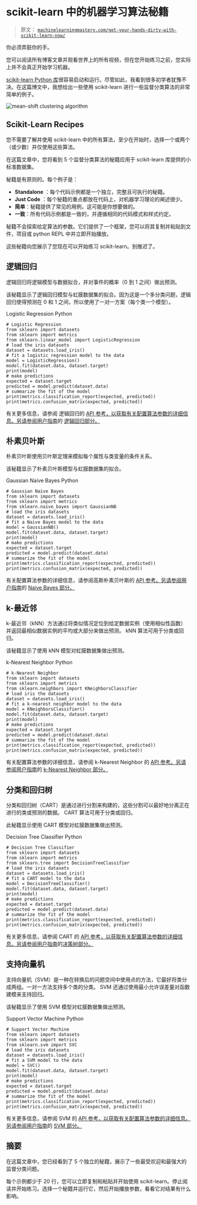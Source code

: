# scikit-learn 中的机器学习算法秘籍

> 原文： [`machinelearningmastery.com/get-your-hands-dirty-with-scikit-learn-now/`](https://machinelearningmastery.com/get-your-hands-dirty-with-scikit-learn-now/)

你必须弄脏你的手。

您可以阅读所有博客文章并观看世界上的所有视频，但在您开始练习之前，您实际上并不会真正开始学习机器。

[scikit-learn Python 库](http://machinelearningmastery.com/a-gentle-introduction-to-scikit-learn-a-python-machine-learning-library/ "A Gentle Introduction to Scikit-Learn: A Python Machine Learning Library")很容易启动和运行。尽管如此，我看到很多初学者犹豫不决。在这篇博文中，我想给出一些使用 scikit-learn 进行一些监督分类算法的非常简单的例子。

![mean-shift clustering algorithm](https://3qeqpr26caki16dnhd19sv6by6v-wpengine.netdna-ssl.com/wp-content/uploads/2014/04/plot_mean_shift_1.png)

## Scikit-Learn Recipes

您不需要了解并使用 scikit-learn 中的所有算法，至少在开始时，选择一个或两个（或少数）并仅使用这些算法。

在这篇文章中，您将看到 5 个监督分类算法的秘籍应用于 scikit-learn 库提供的小标准数据集。

秘籍是有原则的。每个例子是：

*   **Standalone** ：每个代码示例都是一个独立，完整且可执行的秘籍。
*   **Just Code** ：每个秘籍的重点都放在代码上，对机器学习理论的阐述很少。
*   **简单**：秘籍提供了常见的用例，这可能是你想要做的。
*   **一致**：所有代码示例都是一致的，并遵循相同的代码模式和样式约定。

秘籍不会探索给定算法的参数。它们提供了一个框架，您可以将其复制并粘贴到文件，项目或 python REPL 中并立即开始播放。

这些秘籍向您展示了您现在可以开始练习 scikit-learn。别推迟了。

## 逻辑回归

逻辑回归将逻辑模型与数据拟合，并对事件的概率（0 到 1 之间）做出预测。

该秘籍显示了逻辑回归模型与虹膜数据集的拟合。因为这是一个多分类问题，逻辑回归使得预测在 0 和 1 之间，所以使用了一对一方案（每个类一个模型）。

Logistic Regression Python

```
# Logistic Regression
from sklearn import datasets
from sklearn import metrics
from sklearn.linear_model import LogisticRegression
# load the iris datasets
dataset = datasets.load_iris()
# fit a logistic regression model to the data
model = LogisticRegression()
model.fit(dataset.data, dataset.target)
print(model)
# make predictions
expected = dataset.target
predicted = model.predict(dataset.data)
# summarize the fit of the model
print(metrics.classification_report(expected, predicted))
print(metrics.confusion_matrix(expected, predicted))
```

有关更多信息，请参阅 逻辑回归的 [API 参考，以获取有关配置算法参数的详细信息。另请参阅用户指南](http://scikit-learn.org/stable/modules/generated/sklearn.linear_model.LogisticRegression.html#sklearn.linear_model.LogisticRegression)的 [逻辑回归部分。](http://scikit-learn.org/stable/modules/linear_model.html#logistic-regression)

## 朴素贝叶斯

朴素贝叶斯使用贝叶斯定理来模拟每个属性与类变量的条件关系。

该秘籍显示了朴素贝叶斯模型与虹膜数据集的拟合。

Gaussian Naive Bayes Python

```
# Gaussian Naive Bayes
from sklearn import datasets
from sklearn import metrics
from sklearn.naive_bayes import GaussianNB
# load the iris datasets
dataset = datasets.load_iris()
# fit a Naive Bayes model to the data
model = GaussianNB()
model.fit(dataset.data, dataset.target)
print(model)
# make predictions
expected = dataset.target
predicted = model.predict(dataset.data)
# summarize the fit of the model
print(metrics.classification_report(expected, predicted))
print(metrics.confusion_matrix(expected, predicted))
```

有关配置算法参数的详细信息，请参阅高斯朴素贝叶斯的 [API 参考。另请参阅用户指南](http://scikit-learn.org/stable/modules/generated/sklearn.naive_bayes.GaussianNB.html#sklearn.naive_bayes.GaussianNB)的 [Naive Bayes 部分。](http://scikit-learn.org/stable/modules/naive_bayes.html#naive-bayes)

## k-最近邻

k-最近邻（kNN）方法通过将类似情况定位到给定数据实例（使用相似性函数）并返回最相似数据实例的平均或大部分来做出预测。 kNN 算法可用于分类或回归。

该秘籍显示了使用 kNN 模型对虹膜数据集做出预测。

k-Nearest Neighbor Python

```
# k-Nearest Neighbor
from sklearn import datasets
from sklearn import metrics
from sklearn.neighbors import KNeighborsClassifier
# load iris the datasets
dataset = datasets.load_iris()
# fit a k-nearest neighbor model to the data
model = KNeighborsClassifier()
model.fit(dataset.data, dataset.target)
print(model)
# make predictions
expected = dataset.target
predicted = model.predict(dataset.data)
# summarize the fit of the model
print(metrics.classification_report(expected, predicted))
print(metrics.confusion_matrix(expected, predicted))
```

有关配置算法参数的详细信息，请参阅 k-Nearest Neighbor 的 [API 参考。另请参阅用户指南](http://scikit-learn.org/stable/modules/generated/sklearn.neighbors.KNeighborsClassifier.html#sklearn.neighbors.KNeighborsClassifier)的 [k-Nearest Neighbor 部分。](http://scikit-learn.org/stable/modules/neighbors.html#neighbors)

## 分类和回归树

分类和回归树（CART）是通过进行分割来构建的，这些分割可以最好地分离正在进行的类或预测的数据。 CART 算法可用于分类或回归。

此秘籍显示使用 CART 模型对虹膜数据集做出预测。

Decision Tree Classifier Python

```
# Decision Tree Classifier
from sklearn import datasets
from sklearn import metrics
from sklearn.tree import DecisionTreeClassifier
# load the iris datasets
dataset = datasets.load_iris()
# fit a CART model to the data
model = DecisionTreeClassifier()
model.fit(dataset.data, dataset.target)
print(model)
# make predictions
expected = dataset.target
predicted = model.predict(dataset.data)
# summarize the fit of the model
print(metrics.classification_report(expected, predicted))
print(metrics.confusion_matrix(expected, predicted))
```

有关更多信息，请参阅 CART 的 [API 参考，以获取有关配置算法参数的详细信息。另请参阅用户指南](http://scikit-learn.org/stable/modules/generated/sklearn.tree.DecisionTreeClassifier.html#sklearn.tree.DecisionTreeClassifier)的[决策树部分。](http://scikit-learn.org/stable/modules/tree.html#tree)

## 支持向量机

支持向量机（SVM）是一种在转换后的问题空间中使用点的方法，它最好将类分成两组。一对一方法支持多个类的分类。 SVM 还通过使用最小允许误差量对函数建模来支持回归。

该秘籍显示了使用 SVM 模型对虹膜数据集做出预测。

Support Vector Machine Python

```
# Support Vector Machine
from sklearn import datasets
from sklearn import metrics
from sklearn.svm import SVC
# load the iris datasets
dataset = datasets.load_iris()
# fit a SVM model to the data
model = SVC()
model.fit(dataset.data, dataset.target)
print(model)
# make predictions
expected = dataset.target
predicted = model.predict(dataset.data)
# summarize the fit of the model
print(metrics.classification_report(expected, predicted))
print(metrics.confusion_matrix(expected, predicted))
```

有关更多信息，请参阅 SVM 的 [API 参考，以获取有关配置算法参数的详细信息。另请参阅用户指南](http://scikit-learn.org/stable/modules/generated/sklearn.svm.SVC.html#sklearn.svm.SVC)的 [SVM 部分。](http://scikit-learn.org/stable/modules/svm.html#svm)

## 摘要

在这篇文章中，您已经看到了 5 个独立的秘籍，展示了一些最受欢迎和最强大的监督分类问题。

每个示例都少于 20 行，您可以立即复制和粘贴并开始使用 scikit-learn。停止阅读并开始练习。选择一个秘籍并运行它，然后开始播放参数，看看它对结果有什么影响。